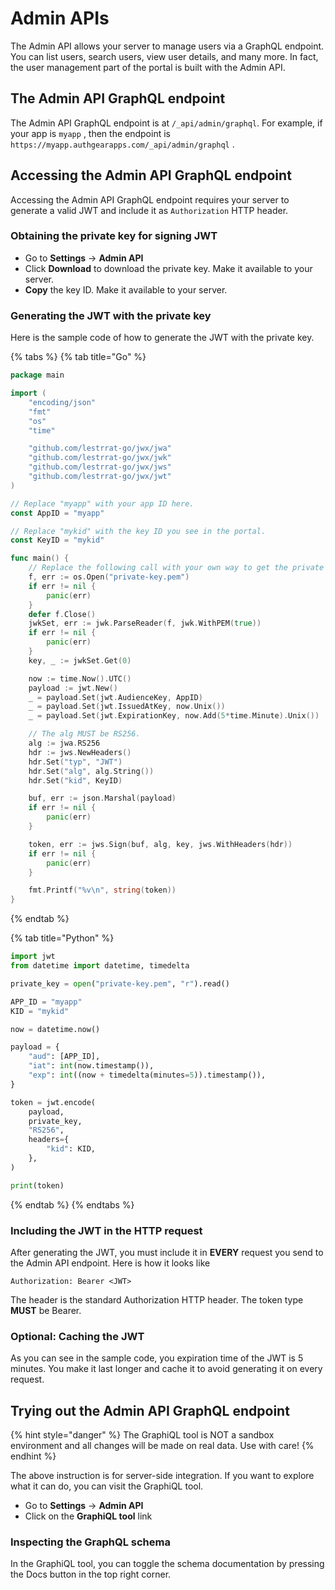 # Admin APIs

The Admin API allows your server to manage users via a GraphQL endpoint. You can list users, search users, view user details, and many more. In fact, the user management part of the portal is built with the Admin API.

## The Admin API GraphQL endpoint

The Admin API GraphQL endpoint is at `/_api/admin/graphql`. For example, if your app is `myapp` , then the endpoint is `https://myapp.authgearapps.com/_api/admin/graphql` .

## Accessing the Admin API GraphQL endpoint

Accessing the Admin API GraphQL endpoint requires your server to generate a valid JWT and include it as `Authorization` HTTP header.

### Obtaining the private key for signing JWT

* Go to **Settings** -> **Admin API**
* Click **Download** to download the private key. Make it available to your server.
* **Copy** the key ID. Make it available to your server.

### Generating the JWT with the private key

Here is the sample code of how to generate the JWT with the private key.

{% tabs %}
{% tab title="Go" %}
```go
package main

import (
    "encoding/json"
    "fmt"
    "os"
    "time"

    "github.com/lestrrat-go/jwx/jwa"
    "github.com/lestrrat-go/jwx/jwk"
    "github.com/lestrrat-go/jwx/jws"
    "github.com/lestrrat-go/jwx/jwt"
)

// Replace "myapp" with your app ID here.
const AppID = "myapp"

// Replace "mykid" with the key ID you see in the portal.
const KeyID = "mykid"

func main() {
    // Replace the following call with your own way to get the private key.
    f, err := os.Open("private-key.pem")
    if err != nil {
        panic(err)
    }
    defer f.Close()
    jwkSet, err := jwk.ParseReader(f, jwk.WithPEM(true))
    if err != nil {
        panic(err)
    }
    key, _ := jwkSet.Get(0)

    now := time.Now().UTC()
    payload := jwt.New()
    _ = payload.Set(jwt.AudienceKey, AppID)
    _ = payload.Set(jwt.IssuedAtKey, now.Unix())
    _ = payload.Set(jwt.ExpirationKey, now.Add(5*time.Minute).Unix())

    // The alg MUST be RS256.
    alg := jwa.RS256
    hdr := jws.NewHeaders()
    hdr.Set("typ", "JWT")
    hdr.Set("alg", alg.String())
    hdr.Set("kid", KeyID)

    buf, err := json.Marshal(payload)
    if err != nil {
        panic(err)
    }

    token, err := jws.Sign(buf, alg, key, jws.WithHeaders(hdr))
    if err != nil {
        panic(err)
    }

    fmt.Printf("%v\n", string(token))
}
```
{% endtab %}

{% tab title="Python" %}
```python
import jwt
from datetime import datetime, timedelta

private_key = open("private-key.pem", "r").read()

APP_ID = "myapp"
KID = "mykid"

now = datetime.now()

payload = {
    "aud": [APP_ID],
    "iat": int(now.timestamp()),
    "exp": int((now + timedelta(minutes=5)).timestamp()),
}

token = jwt.encode(
    payload,
    private_key,
    "RS256",
    headers={
        "kid": KID,
    },
)

print(token)
```
{% endtab %}
{% endtabs %}

### Including the JWT in the HTTP request

After generating the JWT, you must include it in **EVERY** request you send to the Admin API endpoint. Here is how it looks like

```
Authorization: Bearer <JWT>
```

The header is the standard Authorization HTTP header. The token type **MUST** be Bearer.

### Optional: Caching the JWT

As you can see in the sample code, you expiration time of the JWT is 5 minutes. You make it last longer and cache it to avoid generating it on every request.

## Trying out the Admin API GraphQL endpoint

{% hint style="danger" %}
The GraphiQL tool is NOT a sandbox environment and all changes will be made on real data. Use with care!
{% endhint %}

The above instruction is for server-side integration. If you want to explore what it can do, you can visit the GraphiQL tool.

* Go to **Settings** -> **Admin API**
* Click on the **GraphiQL tool** link

### Inspecting the GraphQL schema

In the GraphiQL tool, you can toggle the schema documentation by pressing the Docs button in the top right corner.

